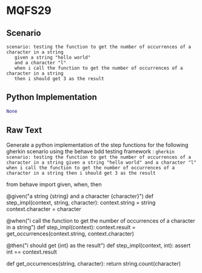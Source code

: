 # MQFS29
## Scenario
```gherkin
scenario: testing the function to get the number of occurrences of a character in a string 
   given a string "hello world" 
   and a character "l" 
   when i call the function to get the number of occurrences of a character in a string 
   then i should get 3 as the result
```


## Python Implementation
```python
None
```


## Raw Text
Generate a python implementation of the step functions for the following gherkin scenario using the behave bdd testing framework : ```gherkin scenario: testing the function to get the number of occurrences of a character in a string given a string "hello world" and a character "l" when i call the function to get the number of occurrences of a character in a string then i should get 3 as the result ```



from behave import given, when, then

@given("a string {string} and a character {character}")
def step_impl(context, string, character):
    context.string = string
    context.character = character

@when("i call the function to get the number of occurrences of a character in a string")
def step_impl(context):
    context.result = get_occurrences(context.string, context.character)

@then("i should get {int} as the result")
def step_impl(context, int):
    assert int == context.result

def get_occurrences(string, character):
    return string.count(character)
